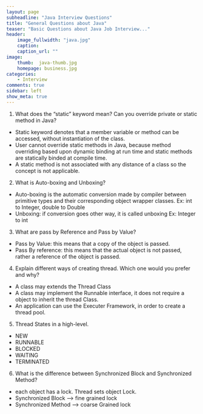 ```yaml
---
layout: page
subheadline: "Java Interview Questions"
title: "General Questions about Java"
teaser: "Basic Questions about Java Job Interview..."
header:
    image_fullwidth: "java.jpg"
    caption:
    caption_url: ""
image:
    thumb:  java-thumb.jpg
    homepage: business.jpg
categories:
    - Interview
comments: true
sidebar: left
show_meta: true
---
```


1. What does the “static” keyword mean? Can you override private or static method in Java?
- Static keyword denotes that a member variable or method can be accessed, without instantiation of the class.
- User cannot override static methods in Java, because method overriding based upon dynamic binding at run time and static methods are statically binded at compile time.
- A static method is not associated with any distance of a class so the concept is not applicable.

2. What is Auto-boxing and Unboxing?
- Auto-boxing  is the automatic conversion made by compiler between primitive types and their corresponding object wrapper classes.
               Ex: int to Integer, double to Double
- Unboxing: if conversion goes other way, it is called unboxing
               Ex: Integer to int

3. What are pass by Reference and Pass by Value?
- Pass by Value: this means that a copy of the object is passed.
- Pass By reference: this means that the actual object is not passed, rather a reference of the object is passed.

4. Explain different ways of creating thread. Which one would you prefer and why?
- A class may extends the Thread Class
- A class may implement the Runnable interface, it does not require a object to inherit the thread Class.
- An application can use the Executer Framework, in order to create a thread pool.

5. Thread States in a high-level.
- NEW
- RUNNABLE
- BLOCKED
- WAITING
- TERMINATED

6. What is the difference between Synchronized Block and Synchronized Method?
- each object has a lock. Thread sets object Lock.
- Synchronized Block —> fine grained lock
- Synchronized Method —> coarse Grained lock
